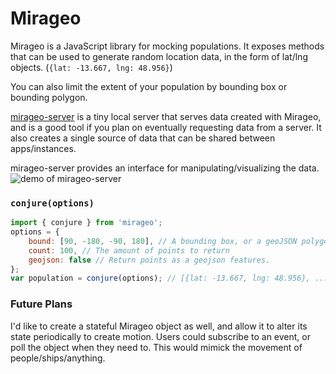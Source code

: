 # Mirageo
Mirageo is a JavaScript library for mocking populations. It exposes methods that can be used to generate random location data, 
in the form of lat/lng objects. (`{lat: -13.667, lng: 48.956}`)

You can also limit the extent of your population by bounding box or bounding polygon.

[mirageo-server](https://github.com/nickroberts404/mirageo-server) is a tiny local server that serves data created with Mirageo, and is a good tool if you plan on eventually requesting data from a server. It also creates a single source of data that can be shared between apps/instances.

mirageo-server provides an interface for manipulating/visualizing the data.
![demo of mirageo-server](http://g.recordit.co/tUtfJRloAj.gif)

### `conjure(options)`
```js
import { conjure } from 'mirageo';
options = {
	bound: [90, -180, -90, 180], // A bounding box, or a geoJSON polygon. Defaults to whole planet,
	count: 100, // The amount of points to return
	geojson: false // Return points as a geojson features.
};
var population = conjure(options); // [{lat: -13.667, lng: 48.956}, ...]
```

### Future Plans
I'd like to create a stateful Mirageo object as well, and allow it to alter its state periodically to create motion. Users could subscribe to an event, or poll the object when they need to. This would mimick the movement of people/ships/anything.
